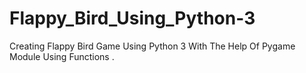 # Flappy_Bird_Using_Python-3
Creating Flappy Bird Game Using Python 3 With The Help Of Pygame Module Using Functions
. 

